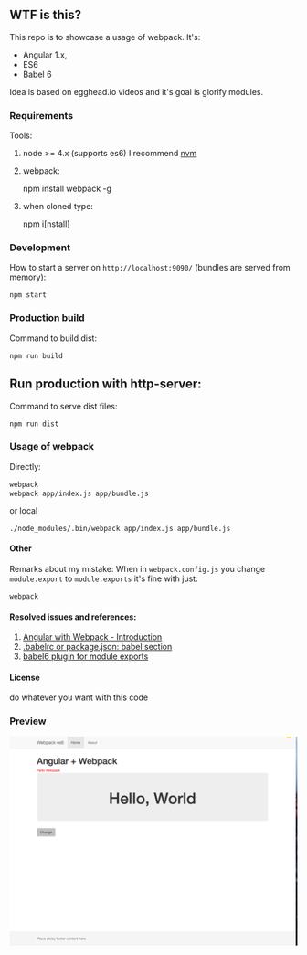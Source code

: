 ## WTF is this?

This repo is to showcase a usage of webpack. It's:

  * Angular 1.x, 
  * ES6 
  * Babel 6

Idea is based on egghead.io videos and it's goal is glorify modules. 


### Requirements

Tools:

  1. node >= 4.x (supports es6) I recommend [nvm](https://github.com/creationix/nvm)
  2. webpack:
      
        npm install webpack -g

  3. when cloned type: 
      
        npm i[nstall]

    
### Development

How to start a server on `http://localhost:9090/` (bundles are served from memory):

    npm start
    
### Production build
Command to build dist: 

    npm run build

## Run production with http-server:
Command to serve dist files:

    npm run dist
    
### Usage of webpack 

Directly:

    webpack
    webpack app/index.js app/bundle.js

or local

    ./node_modules/.bin/webpack app/index.js app/bundle.js
    
#### Other

Remarks about my mistake:
When in `webpack.config.js` you change `module.export` to `module.exports` it's fine with just:

    webpack

#### Resolved issues and references:
  
  1. [Angular with Webpack - Introduction](https://egghead.io/lessons/angularjs-angular-with-webpack-introduction?series=angular-and-webpack-for-modular-applications)
  2. [.babelrc or package.json: babel section](https://babeljs.io/docs/usage/babelrc/)
  3. [babel6 plugin for module exports](https://github.com/59naga/babel-plugin-add-module-exports)


#### License
do whatever you want with this code

### Preview

![webpack + angular + es6](screenshot.png)
